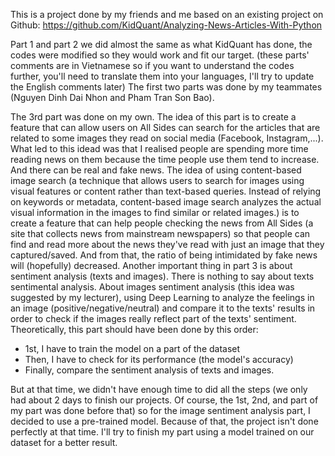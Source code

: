 This is a project done by my friends and me based on an existing project on Github:
https://github.com/KidQuant/Analyzing-News-Articles-With-Python

Part 1 and part 2 we did almost the same as what KidQuant has done, the codes were modified so they would work and fit our target. 
(these parts' comments are in Vietnamese so if you want to understand the codes further, you'll need to translate them into your languages, I'll try to update the English comments later)
The first two parts was done by my teammates (Nguyen Dinh Dai Nhon and Pham Tran Son Bao). 

The 3rd part was done on my own. 
The idea of this part is to create a feature that can allow users on All Sides can search for the articles that are related to some images they read on social media (Facebook, Instagram,...).
What led to this idead was that I realised people are spending more time reading news on them because the time people use them tend to increase.
And there can be real and fake news. 
The idea of using content-based image search (a technique that allows users to search for images using visual features or content rather than text-based queries. Instead of relying on keywords or metadata, content-based image search analyzes the actual visual information in the images to find similar or related images.)
is to create a feature that can help people checking the news from All Sides (a site that collects news from mainstream newspapers) so that people can find and read more about the news they've read with just an image that they captured/saved. And from that, the ratio of being intimidated by fake news will (hopefully) decreased.
Another important thing in part 3 is about sentiment analysis (texts and images). There is nothing to say about texts sentimental analysis.
About images sentiment analysis (this idea was suggested by my lecturer), using Deep Learning to analyze the feelings in an image (positive/negative/neutral) and compare it to the texts' results in order to check if the images really reflect part of the texts' sentiment.
Theoretically, this part should have been done by this order:
- 1st, I have to train the model on a part of the dataset
- Then, I have to check for its performance (the model's accuracy)
- Finally, compare the sentiment analysis of texts and images.

But at that time, we didn't have enough time to did all the steps (we only had about 2 days to finish our projects. Of course, the 1st, 2nd, and part of my part was done before that) so for the image sentiment analysis part, I decided to use a pre-trained model.
Because of that, the project isn't done perfectly at that time.
I'll try to finish my part using a model trained on our dataset for a better result.
